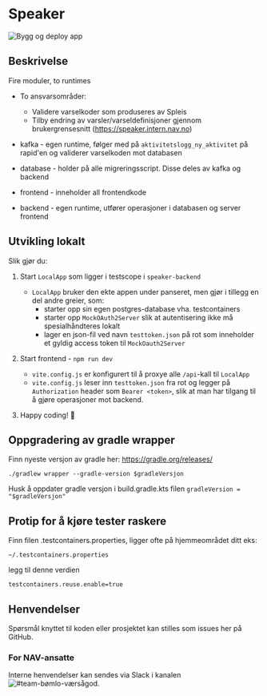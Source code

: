 # Speaker
![Bygg og deploy app](https://github.com/navikt/helse-speaker/workflows/Speaker/badge.svg)

## Beskrivelse

Fire moduler, to runtimes

* To ansvarsområder:
  * Validere varselkoder som produseres av Spleis
  * Tilby endring av varsler/varseldefinisjoner gjennom brukergrensesnitt (https://speaker.intern.nav.no)

* kafka - egen runtime, følger med på `aktivitetslogg_ny_aktivitet` på rapid'en og validerer varselkoden mot
databasen
* database - holder på alle migreringsscript. Disse deles av kafka og backend
* frontend - inneholder all frontendkode
* backend - egen runtime, utfører operasjoner i databasen og server frontend 

## Utvikling lokalt

Slik gjør du:

1. Start `LocalApp` som ligger i testscope i `speaker-backend`
   * `LocalApp` bruker den ekte appen under panseret, men gjør i tillegg en del andre greier, som: 
     * starter opp sin egen postgres-database vha. testcontainers
     * starter opp `MockOAuth2Server` slik at autentisering ikke må spesialhåndteres lokalt
     * lager en json-fil ved navn `testtoken.json` på rot som inneholder et gyldig access token til `MockOauth2Server`

2. Start frontend - `npm run dev`
   * `vite.config.js` er konfigurert til å proxye alle `/api`-kall til `LocalApp`
   * `vite.config.js` leser inn `testtoken.json` fra rot og legger på `Authorization` header som `Bearer <token>`, slik at 
   man har tilgang til å gjøre operasjoner mot backend.
3. Happy coding! 🎉

## Oppgradering av gradle wrapper
Finn nyeste versjon av gradle her: https://gradle.org/releases/

```./gradlew wrapper --gradle-version $gradleVersjon```

Husk å oppdater gradle versjon i build.gradle.kts filen
```gradleVersion = "$gradleVersjon"```

## Protip for å kjøre tester raskere
Finn filen .testcontainers.properties, ligger ofte på hjemmeområdet ditt eks:

```~/.testcontainers.properties```

legg til denne verdien

```testcontainers.reuse.enable=true```

## Henvendelser
Spørsmål knyttet til koden eller prosjektet kan stilles som issues her på GitHub.

### For NAV-ansatte
Interne henvendelser kan sendes via Slack i kanalen ![#team-bømlo-værsågod](https://nav-it.slack.com/archives/C019637N90X).
